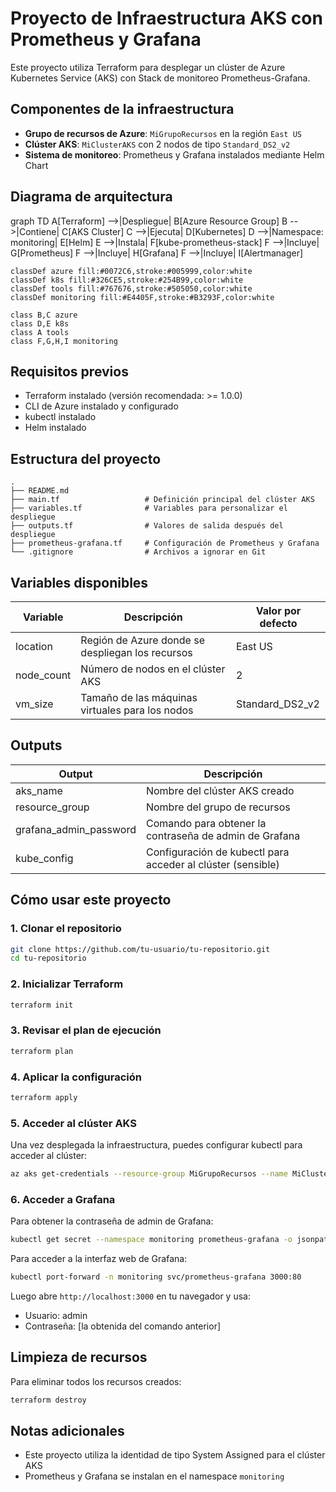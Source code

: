 # Proyecto de Infraestructura AKS con Prometheus y Grafana

Este proyecto utiliza Terraform para desplegar un clúster de Azure Kubernetes Service (AKS) con Stack de monitoreo Prometheus-Grafana.

## Componentes de la infraestructura

- **Grupo de recursos de Azure**: `MiGrupoRecursos` en la región `East US`
- **Clúster AKS**: `MiClusterAKS` con 2 nodos de tipo `Standard_DS2_v2`
- **Sistema de monitoreo**: Prometheus y Grafana instalados mediante Helm Chart

## Diagrama de arquitectura


graph TD
    A[Terraform] -->|Despliegue| B[Azure Resource Group]
    B -->|Contiene| C[AKS Cluster]
    C -->|Ejecuta| D[Kubernetes]
    D -->|Namespace: monitoring| E[Helm]
    E -->|Instala| F[kube-prometheus-stack]
    F -->|Incluye| G[Prometheus]
    F -->|Incluye| H[Grafana]
    F -->|Incluye| I[Alertmanager]
    
    classDef azure fill:#0072C6,stroke:#005999,color:white
    classDef k8s fill:#326CE5,stroke:#254B99,color:white
    classDef tools fill:#767676,stroke:#505050,color:white
    classDef monitoring fill:#E4405F,stroke:#B3293F,color:white
    
    class B,C azure
    class D,E k8s
    class A tools
    class F,G,H,I monitoring

## Requisitos previos

- Terraform instalado (versión recomendada: >= 1.0.0)
- CLI de Azure instalado y configurado
- kubectl instalado
- Helm instalado

## Estructura del proyecto

```
.
├── README.md
├── main.tf                   # Definición principal del clúster AKS
├── variables.tf              # Variables para personalizar el despliegue
├── outputs.tf                # Valores de salida después del despliegue
├── prometheus-grafana.tf     # Configuración de Prometheus y Grafana
└── .gitignore                # Archivos a ignorar en Git
```

## Variables disponibles

| Variable | Descripción | Valor por defecto |
|----------|-------------|------------------|
| location | Región de Azure donde se despliegan los recursos | East US |
| node_count | Número de nodos en el clúster AKS | 2 |
| vm_size | Tamaño de las máquinas virtuales para los nodos | Standard_DS2_v2 |

## Outputs

| Output | Descripción |
|--------|-------------|
| aks_name | Nombre del clúster AKS creado |
| resource_group | Nombre del grupo de recursos |
| grafana_admin_password | Comando para obtener la contraseña de admin de Grafana |
| kube_config | Configuración de kubectl para acceder al clúster (sensible) |

## Cómo usar este proyecto

### 1. Clonar el repositorio

```bash
git clone https://github.com/tu-usuario/tu-repositorio.git
cd tu-repositorio
```

### 2. Inicializar Terraform

```bash
terraform init
```

### 3. Revisar el plan de ejecución

```bash
terraform plan
```

### 4. Aplicar la configuración

```bash
terraform apply
```

### 5. Acceder al clúster AKS

Una vez desplegada la infraestructura, puedes configurar kubectl para acceder al clúster:

```bash
az aks get-credentials --resource-group MiGrupoRecursos --name MiClusterAKS
```

### 6. Acceder a Grafana

Para obtener la contraseña de admin de Grafana:

```bash
kubectl get secret --namespace monitoring prometheus-grafana -o jsonpath="{.data.admin-password}" | base64 --decode
```

Para acceder a la interfaz web de Grafana:

```bash
kubectl port-forward -n monitoring svc/prometheus-grafana 3000:80
```

Luego abre `http://localhost:3000` en tu navegador y usa:
- Usuario: admin
- Contraseña: [la obtenida del comando anterior]

## Limpieza de recursos

Para eliminar todos los recursos creados:

```bash
terraform destroy
```

## Notas adicionales

- Este proyecto utiliza la identidad de tipo System Assigned para el clúster AKS
- Prometheus y Grafana se instalan en el namespace `monitoring`
